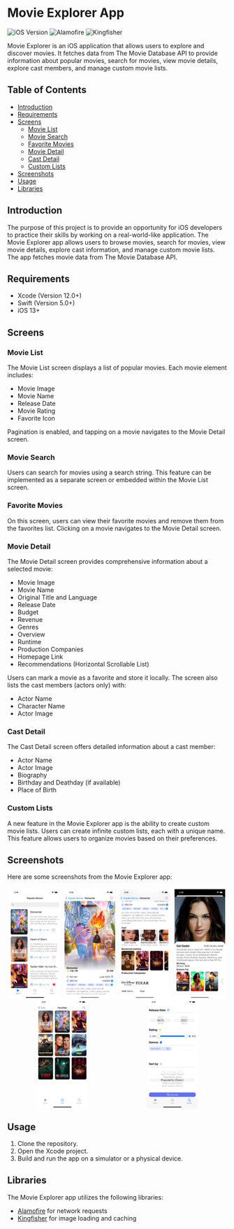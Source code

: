 # Movie Explorer App

![iOS Version](https://img.shields.io/badge/iOS-13%2B-green.svg)
![Alamofire](https://img.shields.io/badge/Library-Alamofire-red.svg)
![Kingfisher](https://img.shields.io/badge/Library-Kingfisher-red.svg)

Movie Explorer is an iOS application that allows users to explore and discover movies. It fetches data from The Movie Database API to provide information about popular movies, search for movies, view movie details, explore cast members, and manage custom movie lists.

## Table of Contents
- [Introduction](#introduction)
- [Requirements](#requirements)
- [Screens](#screens)
  - [Movie List](#movie-list)
  - [Movie Search](#movie-search)
  - [Favorite Movies](#favorite-movies)
  - [Movie Detail](#movie-detail)
  - [Cast Detail](#cast-detail)
  - [Custom Lists](#custom-lists)
- [Screenshots](#screenshots)
- [Usage](#usage)
- [Libraries](#libraries)

## Introduction

The purpose of this project is to provide an opportunity for iOS developers to practice their skills by working on a real-world-like application. The Movie Explorer app allows users to browse movies, search for movies, view movie details, explore cast information, and manage custom movie lists. The app fetches movie data from The Movie Database API.

## Requirements

- Xcode (Version 12.0+)
- Swift (Version 5.0+)
- iOS 13+

## Screens

### Movie List

The Movie List screen displays a list of popular movies. Each movie element includes:

- Movie Image
- Movie Name
- Release Date
- Movie Rating
- Favorite Icon

Pagination is enabled, and tapping on a movie navigates to the Movie Detail screen.

### Movie Search

Users can search for movies using a search string. This feature can be implemented as a separate screen or embedded within the Movie List screen.

### Favorite Movies

On this screen, users can view their favorite movies and remove them from the favorites list. Clicking on a movie navigates to the Movie Detail screen.

### Movie Detail

The Movie Detail screen provides comprehensive information about a selected movie:

- Movie Image
- Movie Name
- Original Title and Language
- Release Date
- Budget
- Revenue
- Genres
- Overview
- Runtime
- Production Companies
- Homepage Link
- Recommendations (Horizontal Scrollable List)

Users can mark a movie as a favorite and store it locally. The screen also lists the cast members (actors only) with:

- Actor Name
- Character Name
- Actor Image

### Cast Detail

The Cast Detail screen offers detailed information about a cast member:

- Actor Name
- Actor Image
- Biography
- Birthday and Deathday (if available)
- Place of Birth

### Custom Lists

A new feature in the Movie Explorer app is the ability to create custom movie lists. Users can create infinite custom lists, each with a unique name. This feature allows users to organize movies based on their preferences.

## Screenshots

Here are some screenshots from the Movie Explorer app:

<div style="display: flex; justify-content: space-around; flex-wrap: wrap; margin: 20px 0;">
  <img src="/previews/main-screen.png" alt="Screenshot 1" style="width: 23%; max-width: 300px;">
  <img src="/previews/detail-screen-1.png" alt="Screenshot 2" style="width: 23%; max-width: 300px;">
  <img src="/previews/detail-screen-2.png" alt="Screenshot 3" style="width: 23%; max-width: 300px;">
  <img src="/previews/cast-screen.png" alt="Screenshot 4" style="width: 23%; max-width: 300px;">
  <img src="/previews/custom-list-screen.png" alt="Screenshot 5" style="width: 23%; max-width: 300px;">
  <img src="/previews/discover-screen.png" alt="Screenshot 6" style="width: 23%; max-width: 300px;">
</div>

## Usage

1. Clone the repository.
2. Open the Xcode project.
3. Build and run the app on a simulator or a physical device.

## Libraries

The Movie Explorer app utilizes the following libraries:

- [Alamofire](https://github.com/Alamofire/Alamofire) for network requests
- [Kingfisher](https://github.com/onevcat/Kingfisher) for image loading and caching

